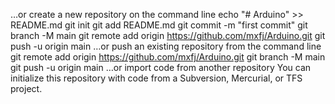 …or create a new repository on the command line
echo "# Arduino" >> README.md
git init
git add README.md
git commit -m "first commit"
git branch -M main
git remote add origin https://github.com/mxfj/Arduino.git
git push -u origin main
…or push an existing repository from the command line
git remote add origin https://github.com/mxfj/Arduino.git
git branch -M main
git push -u origin main
…or import code from another repository
You can initialize this repository with code from a Subversion, Mercurial, or TFS project.

